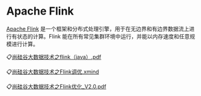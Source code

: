 # Apache Flink

[Apache Flink](https://flink.apache.org/zh/) 是一个框架和分布式处理引擎，用于在无边界和有边界数据流上进行有状态的计算。Flink
能在所有常见集群环境中运行，并能以内存速度和任意规模进行计算。

:clipboard:[尚硅谷大数据技术之flink（java）.pdf](file/尚硅谷大数据技术之flink（java）.pdf)

:clipboard:[尚硅谷大数据技术之Flink调优.xmind](file/尚硅谷大数据技术之Flink调优.xmind)

:clipboard:[尚硅谷大数据技术之Flink优化_V2.0.pdf](file/尚硅谷大数据技术之Flink优化_V2.0.pdf)
